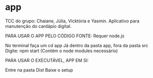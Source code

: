 # app
TCC do grupo: Chaiane, Júlia, Vicktória e Yasmin. 
Aplicativo para manutenção do cardápio digital.

PARA USAR O APP PELO CÓDIGO FONTE:
Requer node.js

No terminal faça um cd app
Já dentro da pasta app, fora da pasta src
Digite: npm start
(Contém o node modules necessário)

PARA USAR O EXECUTÁVEL, APP EM SI:

Entre na pasta Dist
Baixe o setup